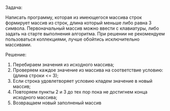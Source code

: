 Задача:

Написать программу, которая из имеющегося массива строк формирует массив из строк,
длина который меньше либо равна 3 символа. 
Первоначальный массив можно ввести с клавиатуры, либо задать на старте выполнения алгоритма.
При решении не рекомендуем пользоваться коллекциями, лучше обойтись исключительно массивами.



Решение:
1. Перебираем значения из исходного массива;
2. Проверяем каждое значение из массива на соответствие условию: (длина строки <= 3);
3. Если строка удовлетворяет условию кладем значение в новый массив;
4. Повторяем пункты 2 и 3 до тех пор пока не достигнем конца исходного массива;
5. Возвращаем новый заполненый массив


